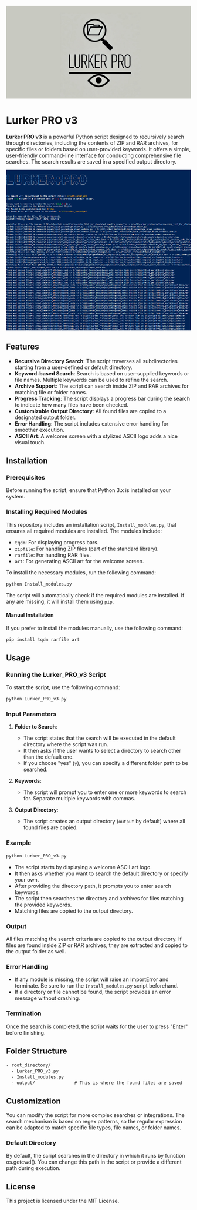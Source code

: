 ![Logo](logo_wide2.jpg)

# Lurker PRO v3

**Lurker PRO v3** is a powerful Python script designed to recursively search through directories, including the contents of ZIP and RAR archives, for specific files or folders based on user-provided keywords. It offers a simple, user-friendly command-line interface for conducting comprehensive file searches. The search results are saved in a specified output directory.

![Logo](logo.png)

## Features
- **Recursive Directory Search**: The script traverses all subdirectories starting from a user-defined or default directory.
- **Keyword-based Search**: Search is based on user-supplied keywords or file names. Multiple keywords can be used to refine the search.
- **Archive Support**: The script can search inside ZIP and RAR archives for matching file or folder names.
- **Progress Tracking**: The script displays a progress bar during the search to indicate how many files have been checked.
- **Customizable Output Directory**: All found files are copied to a designated output folder.
- **Error Handling**: The script includes extensive error handling for smoother execution.
- **ASCII Art**: A welcome screen with a stylized ASCII logo adds a nice visual touch.

## Installation

### Prerequisites
Before running the script, ensure that Python 3.x is installed on your system.

### Installing Required Modules
This repository includes an installation script, `Install_modules.py`, that ensures all required modules are installed. The modules include:

- `tqdm`: For displaying progress bars.
- `zipfile`: For handling ZIP files (part of the standard library).
- `rarfile`: For handling RAR files.
- `art`: For generating ASCII art for the welcome screen.

To install the necessary modules, run the following command:
```bash
python Install_modules.py
```

The script will automatically check if the required modules are installed. If any are missing, it will install them using `pip`.

#### Manual Installation
If you prefer to install the modules manually, use the following command:
```bash
pip install tqdm rarfile art
```

## Usage

### Running the Lurker_PRO_v3 Script
To start the script, use the following command:
```bash
python Lurker_PRO_v3.py
```

### Input Parameters

1. **Folder to Search**:
   - The script states that the search will be executed in the default directory where the script was run.
   - It then asks if the user wants to select a directory to search other than the default one.
   - If you choose "yes" (`y`), you can specify a different folder path to be searched.
   
2. **Keywords**:
   - The script will prompt you to enter one or more keywords to search for. Separate multiple keywords with commas.
   
3. **Output Directory**:
   - The script creates an output directory (`output` by default) where all found files are copied.
   
### Example

```bash
python Lurker_PRO_v3.py
```
- The script starts by displaying a welcome ASCII art logo.
- It then asks whether you want to search the default directory or specify your own.
- After providing the directory path, it prompts you to enter search keywords.
- The script then searches the directory and archives for files matching the provided keywords.
- Matching files are copied to the output directory.

### Output
All files matching the search criteria are copied to the output directory. If files are found inside ZIP or RAR archives, they are extracted and copied to the output folder as well.

### Error Handling
- If any module is missing, the script will raise an ImportError and terminate. Be sure to run the `Install_modules.py` script beforehand.
- If a directory or file cannot be found, the script provides an error message without crashing.

### Termination
Once the search is completed, the script waits for the user to press "Enter" before finishing.

## Folder Structure

```
- root_directory/
  - Lurker_PRO_v3.py
  - Install_modules.py
  - output/               # This is where the found files are saved
```

## Customization

You can modify the script for more complex searches or integrations. The search mechanism is based on regex patterns, so the regular expression can be adapted to match specific file types, file names, or folder names.

### Default Directory
By default, the script searches in the directory in which it runs by function os.getcwd(). You can change this path in the script or provide a different path during execution.

## License

This project is licensed under the MIT License.
